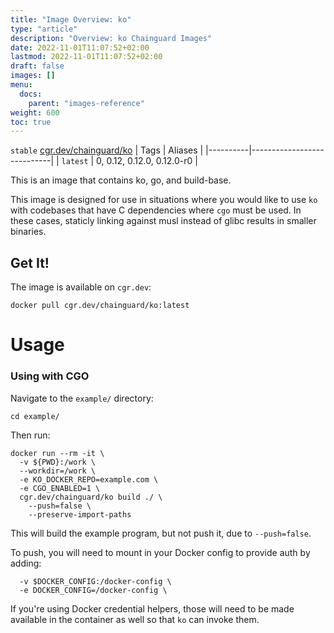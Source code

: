 ```yaml
---
title: "Image Overview: ko"
type: "article"
description: "Overview: ko Chainguard Images"
date: 2022-11-01T11:07:52+02:00
lastmod: 2022-11-01T11:07:52+02:00
draft: false
images: []
menu:
  docs:
    parent: "images-reference"
weight: 600
toc: true
---
```


`stable` [cgr.dev/chainguard/ko](cgr.dev/chainguard/ko)
| Tags     | Aliases                    |
|----------|----------------------------|
| `latest` | 0, 0.12, 0.12.0, 0.12.0-r0 |



This is an image that contains ko, go, and build-base.

This image is designed for use in situations where you would like to use `ko` with codebases that have C dependencies where `cgo` must be used. In these cases, staticly linking against musl instead of glibc results in smaller binaries.

## Get It!

The image is available on `cgr.dev`:

```
docker pull cgr.dev/chainguard/ko:latest
```

# Usage

### Using with CGO

Navigate to the `example/` directory:

```
cd example/
```

Then run:

```
docker run --rm -it \
  -v ${PWD}:/work \
  --workdir=/work \
  -e KO_DOCKER_REPO=example.com \
  -e CGO_ENABLED=1 \
  cgr.dev/chainguard/ko build ./ \
    --push=false \
    --preserve-import-paths
```

This will build the example program, but not push it, due to `--push=false`.

To push, you will need to mount in your Docker config to provide auth by adding:

```
  -v $DOCKER_CONFIG:/docker-config \
  -e DOCKER_CONFIG=/docker-config \
```

If you're using Docker credential helpers, those will need to be made available in the container as well so that `ko` can invoke them.
